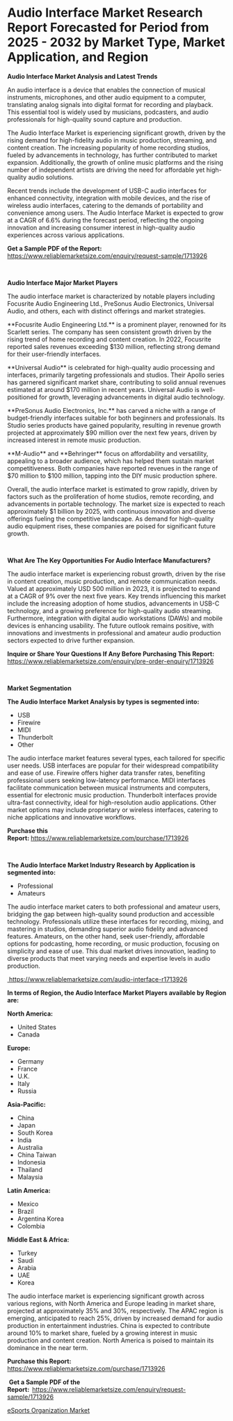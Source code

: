 <p><h1>Audio Interface Market Research Report Forecasted for Period from 2025 -  2032 by Market Type, Market Application, and Region</h1></p><p><strong>Audio Interface Market Analysis and Latest Trends</strong></p>
<p><p>An audio interface is a device that enables the connection of musical instruments, microphones, and other audio equipment to a computer, translating analog signals into digital format for recording and playback. This essential tool is widely used by musicians, podcasters, and audio professionals for high-quality sound capture and production.</p><p>The Audio Interface Market is experiencing significant growth, driven by the rising demand for high-fidelity audio in music production, streaming, and content creation. The increasing popularity of home recording studios, fueled by advancements in technology, has further contributed to market expansion. Additionally, the growth of online music platforms and the rising number of independent artists are driving the need for affordable yet high-quality audio solutions.</p><p>Recent trends include the development of USB-C audio interfaces for enhanced connectivity, integration with mobile devices, and the rise of wireless audio interfaces, catering to the demands of portability and convenience among users. The Audio Interface Market is expected to grow at a CAGR of 6.6% during the forecast period, reflecting the ongoing innovation and increasing consumer interest in high-quality audio experiences across various applications.</p></p>
<p><strong>Get a Sample PDF of the Report:&nbsp;</strong> <a href="https://www.reliablemarketsize.com/enquiry/request-sample/1713926?utm_campaign=1949&utm_medium=2&utm_source=Github&utm_content=ia&utm_term=11012025&utm_id=audio-interface">https://www.reliablemarketsize.com/enquiry/request-sample/1713926</a></p>
<p>&nbsp;</p>
<p><strong>Audio Interface Major Market Players</strong></p>
<p><p>The audio interface market is characterized by notable players including Focusrite Audio Engineering Ltd., PreSonus Audio Electronics, Universal Audio, and others, each with distinct offerings and market strategies. </p><p>**Focusrite Audio Engineering Ltd.** is a prominent player, renowned for its Scarlett series. The company has seen consistent growth driven by the rising trend of home recording and content creation. In 2022, Focusrite reported sales revenues exceeding $130 million, reflecting strong demand for their user-friendly interfaces.</p><p>**Universal Audio** is celebrated for high-quality audio processing and interfaces, primarily targeting professionals and studios. Their Apollo series has garnered significant market share, contributing to solid annual revenues estimated at around $170 million in recent years. Universal Audio is well-positioned for growth, leveraging advancements in digital audio technology.</p><p>**PreSonus Audio Electronics, Inc.** has carved a niche with a range of budget-friendly interfaces suitable for both beginners and professionals. Its Studio series products have gained popularity, resulting in revenue growth projected at approximately $90 million over the next few years, driven by increased interest in remote music production. </p><p>**M-Audio** and **Behringer** focus on affordability and versatility, appealing to a broader audience, which has helped them sustain market competitiveness. Both companies have reported revenues in the range of $70 million to $100 million, tapping into the DIY music production sphere.</p><p>Overall, the audio interface market is estimated to grow rapidly, driven by factors such as the proliferation of home studios, remote recording, and advancements in portable technology. The market size is expected to reach approximately $1 billion by 2025, with continuous innovation and diverse offerings fueling the competitive landscape. As demand for high-quality audio equipment rises, these companies are poised for significant future growth.</p></p>
<p>&nbsp;</p>
<p><strong>What Are The Key Opportunities For Audio Interface Manufacturers?</strong></p>
<p><p>The audio interface market is experiencing robust growth, driven by the rise in content creation, music production, and remote communication needs. Valued at approximately USD 500 million in 2023, it is projected to expand at a CAGR of 9% over the next five years. Key trends influencing this market include the increasing adoption of home studios, advancements in USB-C technology, and a growing preference for high-quality audio streaming. Furthermore, integration with digital audio workstations (DAWs) and mobile devices is enhancing usability. The future outlook remains positive, with innovations and investments in professional and amateur audio production sectors expected to drive further expansion.</p></p>
<p><strong>Inquire or Share Your Questions If Any Before Purchasing This Report:</strong> <a href="https://www.reliablemarketsize.com/enquiry/pre-order-enquiry/1713926?utm_campaign=1949&utm_medium=2&utm_source=Github&utm_content=ia&utm_term=11012025&utm_id=audio-interface">https://www.reliablemarketsize.com/enquiry/pre-order-enquiry/1713926</a></p>
<p>&nbsp;</p>
<p><strong>Market Segmentation</strong></p>
<p><strong>The Audio Interface Market Analysis by types is segmented into:</strong></p>
<p><ul><li>USB</li><li>Firewire</li><li>MIDI</li><li>Thunderbolt</li><li>Other</li></ul></p>
<p><p>The audio interface market features several types, each tailored for specific user needs. USB interfaces are popular for their widespread compatibility and ease of use. Firewire offers higher data transfer rates, benefiting professional users seeking low-latency performance. MIDI interfaces facilitate communication between musical instruments and computers, essential for electronic music production. Thunderbolt interfaces provide ultra-fast connectivity, ideal for high-resolution audio applications. Other market options may include proprietary or wireless interfaces, catering to niche applications and innovative workflows.</p></p>
<p><strong>Purchase this Report:&nbsp;</strong><a href="https://www.reliablemarketsize.com/purchase/1713926?utm_campaign=1949&utm_medium=2&utm_source=Github&utm_content=ia&utm_term=11012025&utm_id=audio-interface">https://www.reliablemarketsize.com/purchase/1713926</a></p>
<p>&nbsp;</p>
<p><strong>The Audio Interface Market Industry Research by Application is segmented into:</strong></p>
<p><ul><li>Professional</li><li>Amateurs</li></ul></p>
<p><p>The audio interface market caters to both professional and amateur users, bridging the gap between high-quality sound production and accessible technology. Professionals utilize these interfaces for recording, mixing, and mastering in studios, demanding superior audio fidelity and advanced features. Amateurs, on the other hand, seek user-friendly, affordable options for podcasting, home recording, or music production, focusing on simplicity and ease of use. This dual market drives innovation, leading to diverse products that meet varying needs and expertise levels in audio production.</p></p>
<p><a href="https://www.reliablemarketsize.com/audio-interface-r1713926?utm_campaign=1949&utm_medium=2&utm_source=Github&utm_content=ia&utm_term=11012025&utm_id=audio-interface">&nbsp;https://www.reliablemarketsize.com/audio-interface-r1713926</a></p>
<p><strong>In terms of Region, the Audio Interface Market Players available by Region are:</strong></p>
<p>
    <p> <strong> North America: </strong>
        <ul>
            <li>United States</li>
            <li>Canada</li>
        </ul>
        </p> 
    <p> <strong> Europe: </strong>
        <ul>
            <li>Germany</li>
            <li>France</li>
            <li>U.K.</li>
            <li>Italy</li>
            <li>Russia</li>
        </ul>
        </p> 
    <p> <strong> Asia-Pacific: </strong>
        <ul>
            <li>China</li>
            <li>Japan</li>
            <li>South Korea</li>
            <li>India</li>
            <li>Australia</li>
            <li>China Taiwan</li>
            <li>Indonesia</li>
            <li>Thailand</li>
            <li>Malaysia</li>
        </ul>
        </p> 
    <p> <strong> Latin America: </strong>
        <ul>
            <li>Mexico</li>
            <li>Brazil</li>
            <li>Argentina Korea</li>
            <li>Colombia</li>
        </ul>
        </p> 
    <p> <strong> Middle East & Africa: </strong>
        <ul>
            <li>Turkey</li>
            <li>Saudi</li>
            <li>Arabia</li>
            <li>UAE</li>
            <li>Korea</li>
        </ul>
    </p>
    </p>
<p><p>The audio interface market is experiencing significant growth across various regions, with North America and Europe leading in market share, projected at approximately 35% and 30%, respectively. The APAC region is emerging, anticipated to reach 25%, driven by increased demand for audio production in entertainment industries. China is expected to contribute around 10% to market share, fueled by a growing interest in music production and content creation. North America is poised to maintain its dominance in the near term.</p></p>
<p><strong>Purchase this Report: </strong><a href="https://www.reliablemarketsize.com/purchase/1713926?utm_campaign=1949&utm_medium=2&utm_source=Github&utm_content=ia&utm_term=11012025&utm_id=audio-interface">https://www.reliablemarketsize.com/purchase/1713926</a></p>
<p>&nbsp;<strong>Get a Sample PDF of the Report:&nbsp;&nbsp;</strong><a href="https://www.reliablemarketsize.com/enquiry/request-sample/1713926?utm_campaign=1949&utm_medium=2&utm_source=Github&utm_content=ia&utm_term=11012025&utm_id=audio-interface">https://www.reliablemarketsize.com/enquiry/request-sample/1713926</a></p>
<p><strong></strong></p>
<p><p><a href="https://github.com/ashepherd82/Market-Research-Report-List-6/blob/main/esports-organization-market.md?utm_campaign=1949&utm_medium=2&utm_source=Github&utm_content=ia&utm_term=11012025&utm_id=audio-interface">eSports Organization Market</a></p></p>